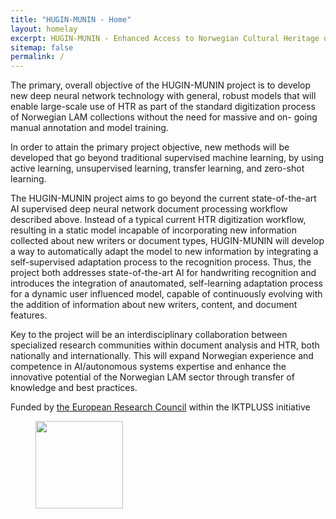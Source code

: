 ```yaml
---
title: "HUGIN-MUNIN - Home"
layout: homelay
excerpt: HUGIN-MUNIN - Enhanced Access to Norwegian Cultural Heritage using AI-driven Handwriting Recognition
sitemap: false
permalink: /
---
```

The primary, overall objective of the HUGIN-MUNIN project is to develop new deep neural network
technology with general, robust models that will enable large-scale use of HTR as part of the
standard digitization process of Norwegian LAM collections without the need for massive and on-
going manual annotation and model training.

In order to attain the primary project objective, new methods will be developed that go beyond
traditional supervised machine learning, by using active learning, unsupervised learning, transfer
learning, and zero-shot learning.

The HUGIN-MUNIN project aims to go beyond the current state-of-the-art AI supervised deep neural
network document processing workflow described above. Instead of a typical current HTR digitization
workflow, resulting in a static model incapable of incorporating new information collected about new
writers or document types, HUGIN-MUNIN will develop a way to automatically adapt the model to
new information by integrating a self-supervised adaptation process to the recognition process. Thus,
the project both addresses state-of-the-art AI for handwriting recognition and introduces the
integration of anautomated, self-learning adaptation process for a dynamic user influenced model,
capable of continuously evolving with the addition of information about new writers, content, and
document features.

Key to the project will be an interdisciplinary collaboration between specialized research communities
within document analysis and HTR, both nationally and internationally. This will expand Norwegian
experience and competence in AI/autonomous systems expertise and enhance the innovative
potential of the Norwegian LAM sector through transfer of knowledge and best practices.

Funded by [the European Research Council](https://erc.europa.eu/) within the IKTPLUSS initiative

<figure class="fourth">
  <img src="{{ site.url }}{{ site.baseurl }}/images/logopic/Logo_ERC.jpg" style="width: 140px">
</figure>